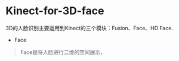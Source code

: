 # Kinect-for-3D-face
3D的人脸识别主要运用到Kinect的三个模块：Fusion、Face、HD Face.<br>
* Face<br>
>Face是将人脸进行二维的空间展示，
